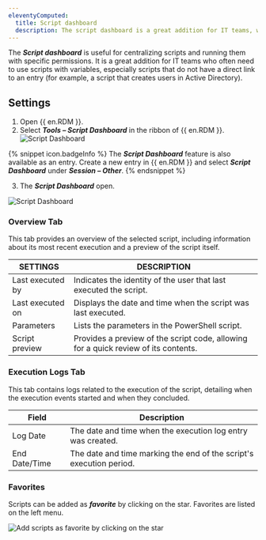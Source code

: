 ```yaml
---
eleventyComputed:
  title: Script dashboard 
  description: The script dashboard is a great addition for IT teams, who often have to use scripts with variables, specifically scripts which do not have a direct link with an entry.
---
```

The ***Script dashboard*** is useful for centralizing scripts and running them with specific permissions. It is a great addition for IT teams who often need to use scripts with variables, especially scripts that do not have a direct link to an entry (for example, a script that creates users in Active Directory).

## Settings

1. Open {{ en.RDM }}.
1. Select ***Tools – Script Dashboard*** in the ribbon of {{ en.RDM }}.
![Script Dashboard](https://webdevolutions.blob.core.windows.net/docs/RDMW2014_2024_1.png)

{% snippet icon.badgeInfo %}
The ***Script Dashboard*** feature is also available as an entry. Create a new entry in {{ en.RDM }} and select ***Script Dashboard*** under ***Session – Other***.
{% endsnippet %}

3. The ***Script Dashboard*** open.

![Script Dashboard](https://webdevolutions.blob.core.windows.net/docs/RDMW2015_2024_1.png)

### Overview Tab

This tab provides an overview of the selected script, including information about its most recent execution and a preview of the script itself.

| SETTINGS            | DESCRIPTION                                                                                    |
|------------------|---------------------------------------------------------------------------------------------------|
| Last executed by | Indicates the identity of the user that last executed the script.                                 |
| Last executed on | Displays the date and time when the script was last executed.                                     |
| Parameters       | Lists the parameters in the PowerShell script.                                                    |
| Script preview   | Provides a preview of the script code, allowing for a quick review of its contents.               |

### Execution Logs Tab

This tab contains logs related to the execution of the script, detailing when the execution events started and when they concluded.

| Field            | Description                                                           |
|------------------|-----------------------------------------------------------------------|
| Log Date       | The date and time when the execution log entry was created.           |
| End Date/Time  | The date and time marking the end of the script's execution period.  |

### Favorites

 Scripts can be added as ***favorite*** by clicking on the star. Favorites are listed on the left menu. 

![Add scripts as favorite by clicking on the star](https://webdevolutions.blob.core.windows.net/docs/RDMW2016_2024_1.png)
